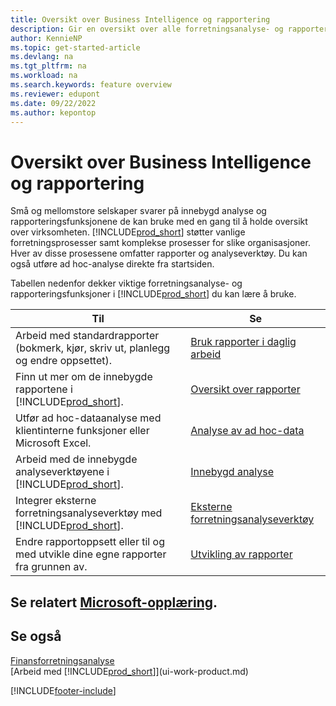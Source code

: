 ```yaml
---
title: Oversikt over Business Intelligence og rapportering
description: Gir en oversikt over alle forretningsanalyse- og rapporteringsfunksjonene som støttes i Business Central-produktet.
author: KennieNP
ms.topic: get-started-article
ms.devlang: na
ms.tgt_pltfrm: na
ms.workload: na
ms.search.keywords: feature overview
ms.reviewer: edupont
ms.date: 09/22/2022
ms.author: kepontop
---
```

# <a name="business-intelligence-and-reporting-overview"></a><a name="business-intelligence-and-reporting-overview"></a>Oversikt over Business Intelligence og rapportering

Små og mellomstore selskaper svarer på innebygd analyse og rapporteringsfunksjonene de kan bruke med en gang til å holde oversikt over virksomheten. [!INCLUDE[prod_short](includes/prod_short.md)] støtter vanlige forretningsprosesser samt komplekse prosesser for slike organisasjoner. Hver av disse prosessene omfatter rapporter og analyseverktøy. Du kan også utføre ad hoc-analyse direkte fra startsiden.  

Tabellen nedenfor dekker viktige forretningsanalyse- og rapporteringsfunksjoner i [!INCLUDE[prod_short](includes/prod_short.md)] du kan lære å bruke.

| Til | Se |
| --- | --- |
| Arbeid med standardrapporter (bokmerk, kjør, skriv ut, planlegg og endre oppsettet). | [Bruk rapporter i daglig arbeid](reports-use-reports.md) |
| Finn ut mer om de innebygde rapportene i [!INCLUDE[prod_short](includes/prod_short.md)]. |[Oversikt over rapporter](reports-available-reports.md)|
| Utfør ad hoc-dataanalyse med klientinterne funksjoner eller Microsoft Excel. | [Analyse av ad hoc-data](reports-adhoc-analysis.md) |
| Arbeid med de innebygde analyseverktøyene i [!INCLUDE[prod_short](includes/prod_short.md)].| [Innebygd analyse](reports-built-in-analytics.md) |
| Integrer eksterne forretningsanalyseverktøy med [!INCLUDE[prod_short](includes/prod_short.md)].| [Eksterne forretningsanalyseverktøy](reports-external-analysis.md) |
|Endre rapportoppsett eller til og med utvikle dine egne rapporter fra grunnen av. |[Utvikling av rapporter](reports-develop-reports.md)|

## <a name="see-related-microsoft-training"></a><a name="see-related-microsoft-training"></a>Se relatert [Microsoft-opplæring](/training/paths/setup-reporting-dynamics-365-business-central/).

## <a name="see-also"></a><a name="see-also"></a>Se også

[Finansforretningsanalyse](bi.md)  
[Arbeid med [!INCLUDE[prod_short](includes/prod_short.md)]](ui-work-product.md)  

[!INCLUDE[footer-include](includes/footer-banner.md)]
